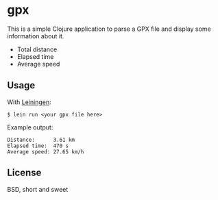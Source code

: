gpx
===

This is a simple Clojure application to parse a GPX file and display some
information about it.

* Total distance
* Elapsed time
* Average speed

Usage
-----

With [Leiningen][1]:

    $ lein run <your gpx file here>

Example output:

    Distance:      3.61 km
    Elapsed time:  470 s
    Average speed: 27.65 km/h

[1]: http://leiningen.org/

License
-------

BSD, short and sweet
